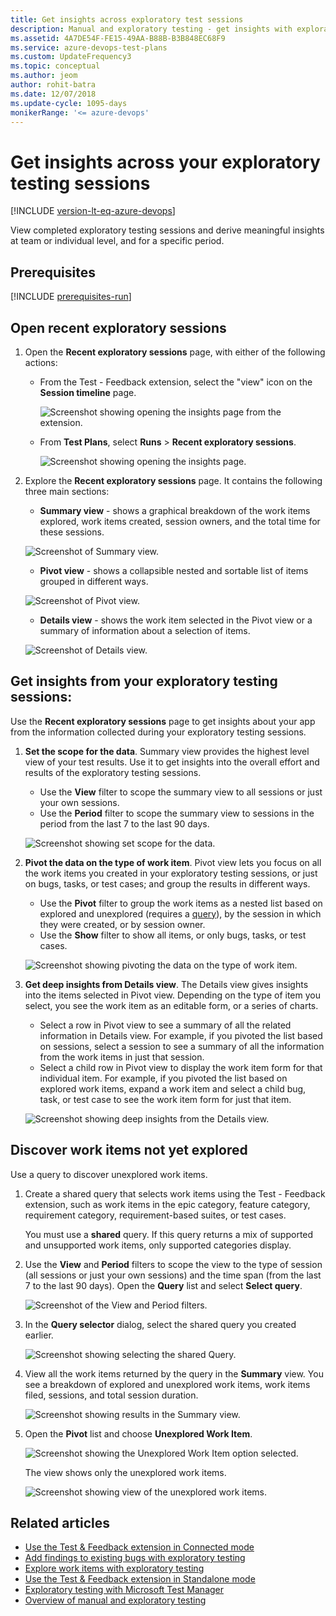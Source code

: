 ```yaml
---
title: Get insights across exploratory test sessions
description: Manual and exploratory testing - get insights with exploratory testing across your test sessions by using the Microsoft Test & Feedback extension.
ms.assetid: 4A7DE54F-FE15-49AA-B88B-B3B848EC68F9
ms.service: azure-devops-test-plans
ms.custom: UpdateFrequency3
ms.topic: conceptual
ms.author: jeom
author: rohit-batra
ms.date: 12/07/2018
ms.update-cycle: 1095-days
monikerRange: '<= azure-devops'
---
```


# Get insights across your exploratory testing sessions

[!INCLUDE [version-lt-eq-azure-devops](../includes/version-lt-eq-azure-devops.md)]
 
View completed exploratory testing sessions and derive meaningful insights
at team or individual level, and for a specific period. 

## Prerequisites

[!INCLUDE [prerequisites-run](includes/prerequisites-run.md)] 

## Open recent exploratory sessions

1. Open the **Recent exploratory sessions** page, with either of the following actions:

   - From the Test - Feedback extension, select the "view" icon on the **Session timeline** page.
 
     ![Screenshot showing opening the insights page from the extension.](media/insights-exploratory-testing/insights-exploratory-testing-01.png)
 
   - From **Test Plans**, select **Runs** > **Recent exploratory sessions**.  

     ![Screenshot showing opening the insights page.](media/insights-exploratory-testing/insights-exploratory-testing-02.png)

2. Explore the **Recent exploratory sessions** page. It contains the following three main sections:

   - **Summary view** - shows a graphical breakdown of the work items explored, work items created, session owners, and the total time for these sessions.
 
   ![Screenshot of Summary view.](media/insights-exploratory-testing/insights-exploratory-testing-03.png)
 
   - **Pivot view** - shows a collapsible nested and sortable list of items grouped in different ways. 
 
   ![Screenshot of Pivot view.](media/insights-exploratory-testing/insights-exploratory-testing-03a.png)
 
   - **Details view** - shows the work item selected in the Pivot view or a summary of information about a selection of items.
 
   ![Screenshot of Details view.](media/insights-exploratory-testing/insights-exploratory-testing-03b.png)

## Get insights from your exploratory testing sessions:

Use the **Recent exploratory sessions** page to get insights about your
app from the information collected during your exploratory testing sessions.

1. **Set the scope for the data**. 
   Summary view  provides the highest level view of your test results.
   Use it to get insights into the overall effort and results of the 
   exploratory testing sessions. 

   - Use the **View** filter to scope the summary view to all sessions or just your own sessions.
   - Use the **Period** filter to scope the summary view to sessions in the period from the last 7 to the last 90 days.
 
   ![Screenshot showing set scope for the data.](media/insights-exploratory-testing/insights-exploratory-testing-04.png)

2. **Pivot the data on the type of work item**.
   Pivot view lets you focus on all the work items you created
   in your exploratory testing sessions, or just on bugs, tasks, or test cases; 
   and group the results in different ways. 

   - Use the **Pivot** filter to group the work items as a nested list based on explored and unexplored (requires a [query](#not-explored)), by the session in which they were created, or by session owner.
   - Use the **Show** filter to show all items, or only bugs, tasks, or test cases.

   ![Screenshot showing pivoting the data on the type of work item.](media/insights-exploratory-testing/insights-exploratory-testing-06.png)

3. **Get deep insights from Details view**.
   The Details view gives insights into the items selected in Pivot view. Depending on the type of item you select, you see the work item as an editable form, or a series of charts. 
 
   - Select a row in Pivot view to see a summary of all the related information in Details view. For example, if you pivoted the list based on sessions, select a session to see a summary of all the information from the work items in just that session.
   - Select a child row in Pivot view to display the work item form for that individual item. For example, if you pivoted the list based on explored work items, expand a work item and select a child bug, task, or test case to see the work item form for just that item.<p />

   ![Screenshot showing deep insights from the Details view.](media/insights-exploratory-testing/insights-exploratory-testing-07.png)

<a name="not-explored"></a>

## Discover work items not yet explored

Use a query to discover unexplored work items.

1. Create a shared query that selects work items using the Test - Feedback extension, such as work items in the epic category, feature category, requirement category, requirement-based suites, or test cases. 

   You must use a **shared** query. If this query returns a mix of supported and unsupported work items, only supported categories display.   

2. Use the **View** and **Period** filters to scope the view to the type of session (all sessions or just your own sessions) and the time span (from the last 7 to the last 90 days).
   Open the **Query** list and select **Select query**.

   ![Screenshot of the View and Period filters.](media/insights-exploratory-testing/insights-exploratory-testing-08.png)

3. In the **Query selector** dialog, select the shared query you created earlier.

   ![Screenshot showing selecting the shared Query.](media/insights-exploratory-testing/insights-exploratory-testing-10.png)

4. View all the work items returned by the query in the **Summary** view. You see a breakdown of explored and unexplored work items, work items filed, sessions, and total session duration. 

   ![Screenshot showing results in the Summary view.](media/insights-exploratory-testing/insights-exploratory-testing-11.png)

5. Open the **Pivot** list and choose **Unexplored Work Item**.

   ![Screenshot showing the Unexplored Work Item option selected.](media/insights-exploratory-testing/insights-exploratory-testing-12.png)

   The view shows only the unexplored work items.   

   ![Screenshot showing view of the unexplored work items.](media/insights-exploratory-testing/insights-exploratory-testing-13.png)

## Related articles

* [Use the Test &amp; Feedback extension in Connected mode](connected-mode-exploratory-testing.md)
* [Add findings to existing bugs with exploratory testing](add-to-bugs-exploratory-testing.md)
* [Explore work items with exploratory testing](explore-workitems-exploratory-testing.md)
* [Use the Test &amp; Feedback extension in Standalone mode](standalone-mode-exploratory-testing.md)
* [Exploratory testing with Microsoft Test Manager](/previous-versions/azure/devops/test/mtm/exploratory-testing-using-microsoft-test-manager)
* [Overview of manual and exploratory testing](index.yml)
